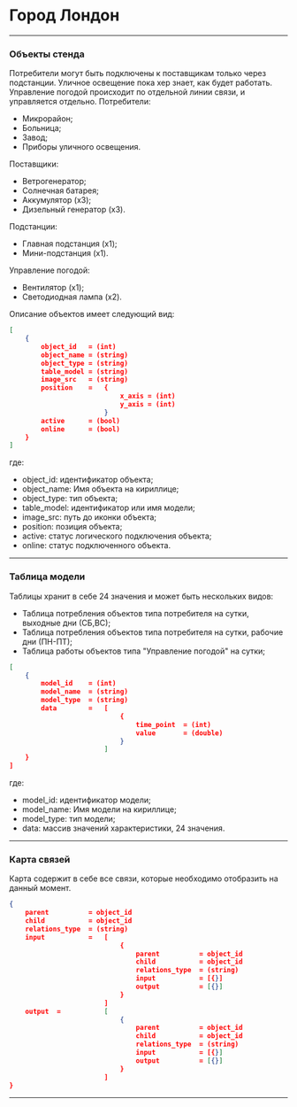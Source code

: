 # Город Лондон
---

### Объекты стенда

Потребители могут быть подключены к поставщикам только через подстанции. Уличное освещение пока хер знает, как будет работать. Управление погодой происходит по отдельной линии связи, и управляется отдельно. 
Потребители:
- Микрорайон;
- Больница;
- Завод;
- Приборы уличного освещения.

Поставщики:
- Ветрогенератор;
- Солнечная батарея;
- Аккумулятор (х3);
- Дизельный генератор (х3).

Подстанции:
- Главная подстанция (х1);
- Мини-подстанция (х1).

Управление погодой:
- Вентилятор (х1);
- Светодиодная лампа (х2).

Описание объектов имеет следующий вид:
```Json
[
	{
	    object_id	= (int)
	    object_name = (string)
		object_type	= (string)
        table_model = (string)
        image_src   = (string)
		position    =   {
		                    x_axis = (int)
		                    y_axis = (int)
		                }
		active      = (bool)
		online      = (bool)
	}
]
```
где:
- object_id: идентификатор объекта;
- object_name: Имя объекта на кириллице;
- object_type: тип объекта;
- table_model: идентификатор или имя модели;
- image_src: путь до иконки объекта;
- position: позиция объекта;
- active: статус логического подключения объекта;
- online: статус подключенного объекта.

---

### Таблица модели

Таблицы хранит в себе 24 значения и может быть нескольких видов:
- Таблица потребления объектов типа потребителя на сутки, выходные дни (СБ,ВС);
- Таблица потребления объектов типа потребителя на сутки, рабочие дни (ПН-ПТ);
- Таблица работы объектов типа "Управление погодой" на сутки;

```Json
[
	{
	    model_id	= (int)
	    model_name  = (string)
		model_type	= (string)
        data        =   [
                            {
                                time_point  = (int)
                                value       = (double)
                            }
                        ]
	}
]
```

где:
- model_id: идентификатор модели;
- model_name: Имя модели на кириллице;
- model_type: тип модели;
- data: массив значений  характеристики, 24 значения.

---

### Карта связей

Карта содержит в себе все связи, которые необходимо отобразить на данный момент.

```Json
{
    parent          = object_id
    child           = object_id
    relations_type  = (string)
    input           =   [
                            {
                                parent          = object_id
                                child           = object_id
                                relations_type  = (string)
                                input           = [{}]
                                output          = [{}]
                            }
                        ]
    output  =           [
                            {
                                parent          = object_id
                                child           = object_id
                                relations_type  = (string)
                                input           = [{}]
                                output          = [{}]
                            }
                        ]
}
```
---
